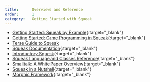 ```yaml
---
title:      Overviews and Reference
order:      1
category:   Getting Started with Squeak
---
```

* [Getting Started: Squeak by Example][sbe]{:target="_blank"}
* [Getting Started: Game Programming in Squeak][game]{:target="_blank"}
* [Terse Guide to Squeak](/documentation/terse_guide/)
* [Squeak Documentation][documentation]{:target="_blank"}
* [Introductory Squeak][introductory]{:target="_blank"}
* [Squeak Language and Classes Reference][references]{:target="_blank"}
* [Smalltalk: A White Paper Overview][overview]{:target="_blank"}
* [Squeak in a Nutshell][nutshell]{:target="_blank"}
* [Morphic Framework][morphic]{:target="_blank"}

[documentation]: https://wiki.squeak.org/squeak/2983
[introductory]: https://web.archive.org/web/20190131121111/https://www.cosc.canterbury.ac.nz/wolfgang.kreutzer/cosc205/smalltalk1.html
[overview]: https://web.archive.org/web/20230503063351/https://web.cecs.pdx.edu/~harry/musings/SmalltalkOverview.html
[morphic]: https://wiki.squeak.org/squeak/30
[nutshell]: https://wiki.squeak.org/squeak/3419
[references]: https://wiki.squeak.org/squeak/1859
[game]: https://news.squeak.org/2024/12/19/introduction-lesson-1-programming-the-shooter-game-in-squeak-smalltalk/
[sbe]: https://github.com/hpi-swa-lab/SqueakByExample-english/releases/download/6.0/SBE-6.0.pdf
